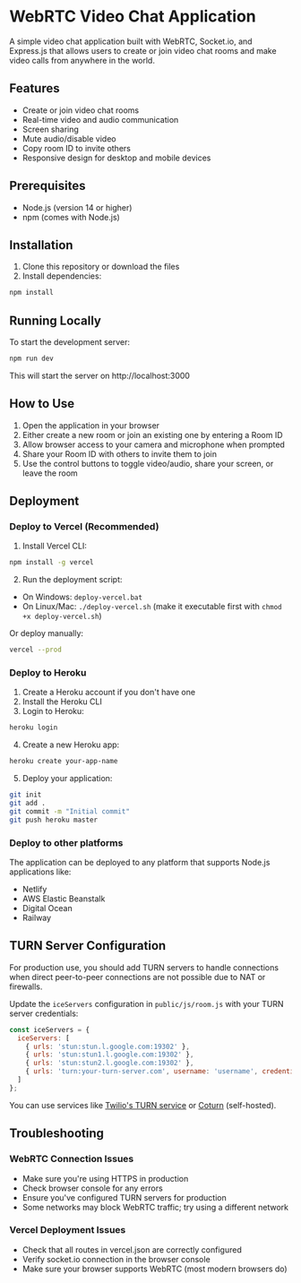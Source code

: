 # WebRTC Video Chat Application

A simple video chat application built with WebRTC, Socket.io, and Express.js that allows users to create or join video chat rooms and make video calls from anywhere in the world.

## Features

- Create or join video chat rooms
- Real-time video and audio communication
- Screen sharing
- Mute audio/disable video
- Copy room ID to invite others
- Responsive design for desktop and mobile devices

## Prerequisites

- Node.js (version 14 or higher)
- npm (comes with Node.js)

## Installation

1. Clone this repository or download the files
2. Install dependencies:

```bash
npm install
```

## Running Locally

To start the development server:

```bash
npm run dev
```

This will start the server on http://localhost:3000

## How to Use

1. Open the application in your browser
2. Either create a new room or join an existing one by entering a Room ID
3. Allow browser access to your camera and microphone when prompted
4. Share your Room ID with others to invite them to join
5. Use the control buttons to toggle video/audio, share your screen, or leave the room

## Deployment

### Deploy to Vercel (Recommended)

1. Install Vercel CLI:
```bash
npm install -g vercel
```

2. Run the deployment script:
- On Windows: `deploy-vercel.bat`
- On Linux/Mac: `./deploy-vercel.sh` (make it executable first with `chmod +x deploy-vercel.sh`)

Or deploy manually:
```bash
vercel --prod
```

### Deploy to Heroku

1. Create a Heroku account if you don't have one
2. Install the Heroku CLI
3. Login to Heroku:

```bash
heroku login
```

4. Create a new Heroku app:

```bash
heroku create your-app-name
```

5. Deploy your application:

```bash
git init
git add .
git commit -m "Initial commit"
git push heroku master
```

### Deploy to other platforms

The application can be deployed to any platform that supports Node.js applications like:

- Netlify
- AWS Elastic Beanstalk
- Digital Ocean
- Railway

## TURN Server Configuration

For production use, you should add TURN servers to handle connections when direct peer-to-peer connections are not possible due to NAT or firewalls. 

Update the `iceServers` configuration in `public/js/room.js` with your TURN server credentials:

```javascript
const iceServers = {
  iceServers: [
    { urls: 'stun:stun.l.google.com:19302' },
    { urls: 'stun:stun1.l.google.com:19302' },
    { urls: 'stun:stun2.l.google.com:19302' },
    { urls: 'turn:your-turn-server.com', username: 'username', credential: 'credential' },
  ]
};
```

You can use services like [Twilio's TURN service](https://www.twilio.com/stun-turn) or [Coturn](https://github.com/coturn/coturn) (self-hosted).

## Troubleshooting

### WebRTC Connection Issues
- Make sure you're using HTTPS in production
- Check browser console for any errors
- Ensure you've configured TURN servers for production
- Some networks may block WebRTC traffic; try using a different network

### Vercel Deployment Issues
- Check that all routes in vercel.json are correctly configured
- Verify socket.io connection in the browser console
- Make sure your browser supports WebRTC (most modern browsers do) 